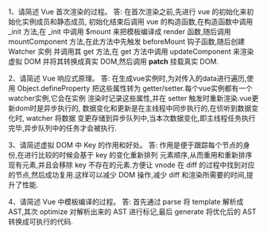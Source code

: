 1、请简述 Vue 首次渲染的过程。
答: 在首次渲染之前,先进行 vue 的初始化来初始化实例成员和静态成员,
初始化结束后调用 vue 的构造函数,在构造函数中调用 _init 方法,在 
_init 中调用 $mount 来把模板编译成 render 函数,随后调用 mountComponent
方法,在此方法中先触发 beforeMount 钩子函数,随后创建 Watcher 实例
并调用其 get 方法,在 get 方法中调用 updateComponent 来渲染虚拟 DOM
并将其转换成真实 DOM,然后调用 __patch__ 挂载真实 DOM.

2、请简述 Vue 响应式原理。
答: 在生成vue实例时,为对传入的data进行遍历,使用 Object.defineProperty 
把这些属性转为 getter/setter.每个vue实例都有一个watcher实例,它会在实例
渲染时记录这些属性,并在 setter 触发时重新渲染.vue更新dom时是异步执行的,
数据变化和更新是在主线程中同步执行的,在侦听到数据变化时, watcher 将数据
变更存储到异步队列中,当本次数据变化,即主线程任务执行完毕,异步队列中的任务才会被执行.

3、请简述虚拟 DOM 中 Key 的作用和好处。
答: 作用是便于跟踪每个节点的身份,在进行比较的时候会基于 key 的变化重新排列
元素顺序,从而重用和重新排序现有元素,并且会移除 key 不存在的元素.方便让 vnode
在 diff 的过程中找到对应的节点,然后成功复用.这样可以减少 DOM 操作,减少 diff
和渲染所需要的时间,提升了性能.

4、请简述 Vue 中模板编译的过程。
答: 首先通过 parse 将 template 解析成 AST,其次 optimize 对解析出来的 AST
进行标记,最后 generate 将优化后的 AST 转换成可执行的代码.